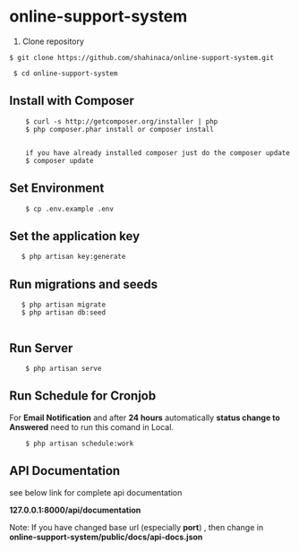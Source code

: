 ﻿# online-support-system

1. Clone repository
```
$ git clone https://github.com/shahinaca/online-support-system.git
 
 $ cd online-support-system
```
## Install with Composer

```
    $ curl -s http://getcomposer.org/installer | php
    $ php composer.phar install or composer install
    
    
    if you have already installed composer just do the composer update 
    $ composer update
```

## Set Environment

```
    $ cp .env.example .env
```

## Set the application key

```
   $ php artisan key:generate
```

## Run migrations and seeds

```
   $ php artisan migrate
   $ php artisan db:seed
   
```
## Run Server

````
    $ php artisan serve
````
## Run Schedule for Cronjob
 For **Email Notification** and after **24 hours** automatically **status change to Answered** need to run this comand in Local.
````
    $ php artisan schedule:work
````
## API Documentation 
see below link for complete api documentation

**127.0.0.1:8000/api/documentation**

Note: If you have changed base url (especially **port**) , then change in **online-support-system/public/docs/api-docs.json** 
